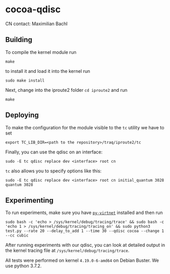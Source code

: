 # cocoa-qdisc
CN contact: Maximilian Bachl

## Building
To compile the kernel module run 

    make

to install it and load it into the kernel run

    sudo make install
    
Next, change into the iproute2 folder ```cd iproute2``` and run

    make

## Deploying
To make the configuration for the module visible to the ```tc``` utility we have to set

    export TC_LIB_DIR=<path to the repository>/traq/iproute2/tc

Finally, you can use the qdisc on an interface: 

    sudo -E tc qdisc replace dev <interface> root cn
    
```tc``` also allows you to specify options like this: 

    sudo -E tc qdisc replace dev <interface> root cn initial_quantum 3028 quantum 3028
    
## Experimenting
To run experiments, make sure you have [```py-virtnet```](https://github.com/CN-TU/py-virtnet) installed and then run

    sudo bash -c 'echo > /sys/kernel/debug/tracing/trace' && sudo bash -c 'echo 1 > /sys/kernel/debug/tracing/tracing_on' && sudo python3 test.py --rate 20 --delay_to_add 1 --time 30 --qdisc cocoa --change 1 --cc cubic
    
After running experiments with our qdisc, you can look at detailed output in the kernel tracing file at ```/sys/kernel/debug/tracing/trace```.

All tests were performed on kernel ```4.19.0-6-amd64``` on Debian Buster. We use python 3.7.2.
